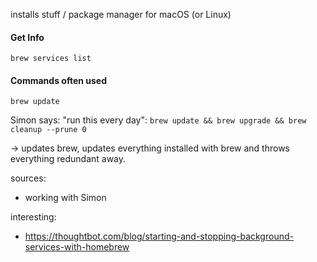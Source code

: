 installs stuff / package manager for macOS (or Linux)

#### Get Info

`brew services list` 


#### Commands often used

`brew update`

Simon says: "run this every day":
`brew update && brew upgrade && brew cleanup --prune 0`

-> updates brew, updates everything installed with brew and throws everything redundant away.


sources: 
- working with Simon

interesting: 
- https://thoughtbot.com/blog/starting-and-stopping-background-services-with-homebrew
